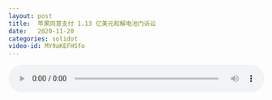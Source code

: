 ```yaml
---
layout: post
title:  苹果同意支付 1.13 亿美元和解电池门诉讼
date:   2020-11-20
categories: solidot
video-id: MY9aKEFHSfo
---
```


<audio id="youtube" style="width: 100%;" video-id="MY9aKEFHSfo" controls></audio>

<script async type="text/javascript" src="/audio.js"></script>

